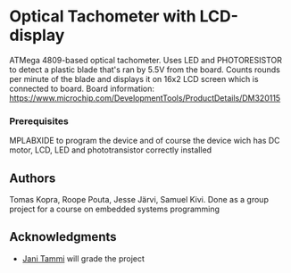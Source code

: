 # Optical Tachometer with LCD-display
ATMega 4809-based optical tachometer. Uses LED and PHOTORESISTOR to detect a plastic blade that's ran by 5.5V from
the board. Counts rounds per minute of the blade and displays it on 16x2 LCD screen which is connected to board.
Board information:
https://www.microchip.com/DevelopmentTools/ProductDetails/DM320115

### Prerequisites
MPLABXIDE to program the device and of course the device wich has DC motor, LCD, LED and phototransistor correctly installed

## Authors
Tomas Kopra,
Roope Pouta,
Jesse Järvi,
Samuel Kivi.
 Done as a group project for a course on embedded systems programming

 ## Acknowledgments

* []() [Jani Tammi](https://github.com/jasata) will grade the project

